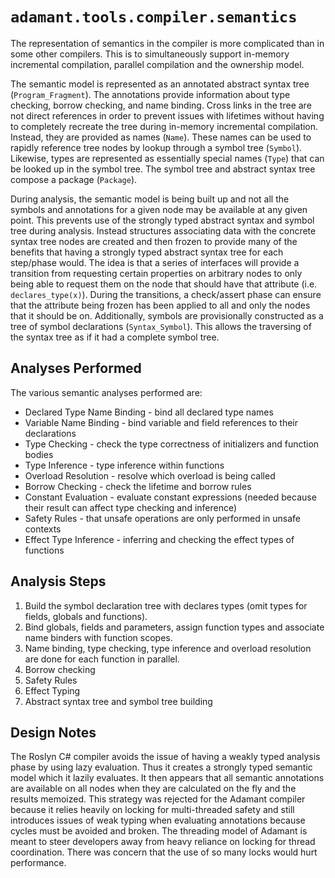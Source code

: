 # `adamant.tools.compiler.semantics`

The representation of semantics in the compiler is more complicated than in some other compilers. This is to simultaneously support in-memory incremental compilation, parallel compilation and the ownership model.

The semantic model is represented as an annotated abstract syntax tree (`Program_Fragment`). The annotations provide information about type checking, borrow checking, and name binding. Cross links in the tree are not direct references in order to prevent issues with lifetimes without having to completely recreate the tree during in-memory incremental compilation. Instead, they are provided as names (`Name`). These names can be used to rapidly reference tree nodes by lookup through a symbol tree (`Symbol`). Likewise, types are represented as essentially special names (`Type`) that can be looked up in the symbol tree. The symbol tree and abstract syntax tree compose a package (`Package`).

During analysis, the semantic model is being built up and not all the symbols and annotations for a given node may be available at any given point. This prevents use of the strongly typed abstract syntax and symbol tree during analysis. Instead structures associating data with the concrete syntax tree nodes are created and then frozen to provide many of the benefits that having a strongly typed abstract syntax tree for each step/phase would. The idea is that a series of interfaces will provide a transition from requesting certain properties on arbitrary nodes to only being able to request them on the node that should have that attribute (i.e. `declares_type(x)`). During the transitions, a check/assert phase can ensure that the attribute being frozen has been applied to all and only the nodes that it should be on. Additionally, symbols are provisionally constructed as a tree of symbol declarations (`Syntax_Symbol`). This allows the traversing of the syntax tree as if it had a complete symbol tree.

## Analyses Performed

The various semantic analyses performed are:

* Declared Type Name Binding - bind all declared type names
* Variable Name Binding - bind variable and field references to their declarations
* Type Checking - check the type correctness of initializers and function bodies
* Type Inference - type inference within functions
* Overload Resolution - resolve which overload is being called
* Borrow Checking - check the lifetime and borrow rules
* Constant Evaluation - evaluate constant expressions (needed because their result can affect type checking and inference)
* Safety Rules - that unsafe operations are only performed in unsafe contexts
* Effect Type Inference - inferring and checking the effect types of functions

## Analysis Steps

1. Build the symbol declaration tree with declares types (omit types for fields, globals and functions).
2. Bind globals, fields and parameters, assign function types and associate name binders with function scopes.
3. Name binding, type checking, type inference and overload resolution are done for each function in parallel.
4. Borrow checking
5. Safety Rules
6. Effect Typing
7. Abstract syntax tree and symbol tree building

## Design Notes

The Roslyn C# compiler avoids the issue of having a weakly typed analysis phase by using lazy evaluation. Thus it creates a strongly typed semantic model which it lazily evaluates. It then appears that all semantic annotations are available on all nodes when they are calculated on the fly and the results memoized. This strategy was rejected for the Adamant compiler because it relies heavily on locking for multi-threaded safety and still introduces issues of weak typing when evaluating annotations because cycles must be avoided and broken. The threading model of Adamant is meant to steer developers away from heavy reliance on locking for thread coordination. There was concern that the use of so many locks would hurt performance.
